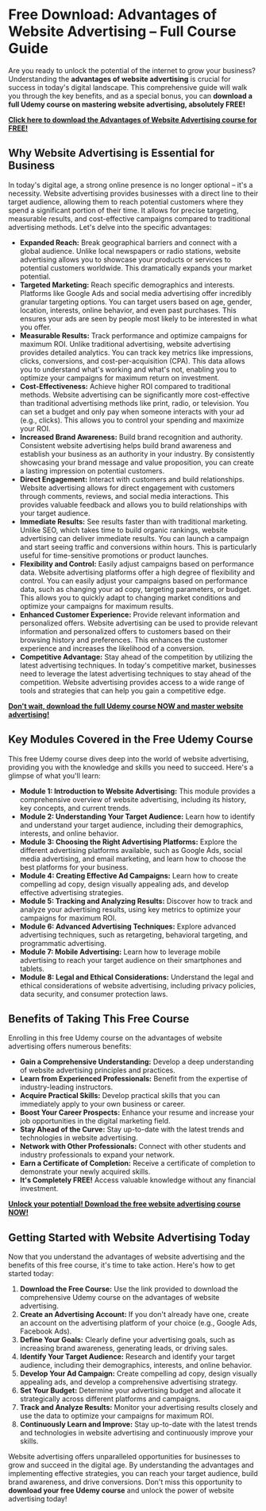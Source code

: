 # Free Download: Advantages of Website Advertising – Full Course Guide

Are you ready to unlock the potential of the internet to grow your business? Understanding the **advantages of website advertising** is crucial for success in today's digital landscape. This comprehensive guide will walk you through the key benefits, and as a special bonus, you can **download a full Udemy course on mastering website advertising, absolutely FREE!**

[**Click here to download the Advantages of Website Advertising course for FREE!**](https://udemywork.com/advantages-of-website-advertising)

## Why Website Advertising is Essential for Business

In today's digital age, a strong online presence is no longer optional – it's a necessity. Website advertising provides businesses with a direct line to their target audience, allowing them to reach potential customers where they spend a significant portion of their time. It allows for precise targeting, measurable results, and cost-effective campaigns compared to traditional advertising methods. Let's delve into the specific advantages:

*   **Expanded Reach:** Break geographical barriers and connect with a global audience. Unlike local newspapers or radio stations, website advertising allows you to showcase your products or services to potential customers worldwide. This dramatically expands your market potential.
*   **Targeted Marketing:** Reach specific demographics and interests. Platforms like Google Ads and social media advertising offer incredibly granular targeting options. You can target users based on age, gender, location, interests, online behavior, and even past purchases. This ensures your ads are seen by people most likely to be interested in what you offer.
*   **Measurable Results:** Track performance and optimize campaigns for maximum ROI. Unlike traditional advertising, website advertising provides detailed analytics. You can track key metrics like impressions, clicks, conversions, and cost-per-acquisition (CPA). This data allows you to understand what's working and what's not, enabling you to optimize your campaigns for maximum return on investment.
*   **Cost-Effectiveness:** Achieve higher ROI compared to traditional methods. Website advertising can be significantly more cost-effective than traditional advertising methods like print, radio, or television. You can set a budget and only pay when someone interacts with your ad (e.g., clicks). This allows you to control your spending and maximize your ROI.
*   **Increased Brand Awareness:** Build brand recognition and authority. Consistent website advertising helps build brand awareness and establish your business as an authority in your industry. By consistently showcasing your brand message and value proposition, you can create a lasting impression on potential customers.
*   **Direct Engagement:** Interact with customers and build relationships. Website advertising allows for direct engagement with customers through comments, reviews, and social media interactions. This provides valuable feedback and allows you to build relationships with your target audience.
*   **Immediate Results:** See results faster than with traditional marketing. Unlike SEO, which takes time to build organic rankings, website advertising can deliver immediate results. You can launch a campaign and start seeing traffic and conversions within hours. This is particularly useful for time-sensitive promotions or product launches.
*   **Flexibility and Control:** Easily adjust campaigns based on performance data. Website advertising platforms offer a high degree of flexibility and control. You can easily adjust your campaigns based on performance data, such as changing your ad copy, targeting parameters, or budget. This allows you to quickly adapt to changing market conditions and optimize your campaigns for maximum results.
*   **Enhanced Customer Experience:** Provide relevant information and personalized offers. Website advertising can be used to provide relevant information and personalized offers to customers based on their browsing history and preferences. This enhances the customer experience and increases the likelihood of a conversion.
*   **Competitive Advantage:** Stay ahead of the competition by utilizing the latest advertising techniques. In today's competitive market, businesses need to leverage the latest advertising techniques to stay ahead of the competition. Website advertising provides access to a wide range of tools and strategies that can help you gain a competitive edge.

[**Don't wait, download the full Udemy course NOW and master website advertising!**](https://udemywork.com/advantages-of-website-advertising)

## Key Modules Covered in the Free Udemy Course

This free Udemy course dives deep into the world of website advertising, providing you with the knowledge and skills you need to succeed. Here's a glimpse of what you'll learn:

*   **Module 1: Introduction to Website Advertising:** This module provides a comprehensive overview of website advertising, including its history, key concepts, and current trends.
*   **Module 2: Understanding Your Target Audience:** Learn how to identify and understand your target audience, including their demographics, interests, and online behavior.
*   **Module 3: Choosing the Right Advertising Platforms:** Explore the different advertising platforms available, such as Google Ads, social media advertising, and email marketing, and learn how to choose the best platforms for your business.
*   **Module 4: Creating Effective Ad Campaigns:** Learn how to create compelling ad copy, design visually appealing ads, and develop effective advertising strategies.
*   **Module 5: Tracking and Analyzing Results:** Discover how to track and analyze your advertising results, using key metrics to optimize your campaigns for maximum ROI.
*   **Module 6: Advanced Advertising Techniques:** Explore advanced advertising techniques, such as retargeting, behavioral targeting, and programmatic advertising.
*   **Module 7: Mobile Advertising:** Learn how to leverage mobile advertising to reach your target audience on their smartphones and tablets.
*   **Module 8: Legal and Ethical Considerations:** Understand the legal and ethical considerations of website advertising, including privacy policies, data security, and consumer protection laws.

## Benefits of Taking This Free Course

Enrolling in this free Udemy course on the advantages of website advertising offers numerous benefits:

*   **Gain a Comprehensive Understanding:** Develop a deep understanding of website advertising principles and practices.
*   **Learn from Experienced Professionals:** Benefit from the expertise of industry-leading instructors.
*   **Acquire Practical Skills:** Develop practical skills that you can immediately apply to your own business or career.
*   **Boost Your Career Prospects:** Enhance your resume and increase your job opportunities in the digital marketing field.
*   **Stay Ahead of the Curve:** Stay up-to-date with the latest trends and technologies in website advertising.
*   **Network with Other Professionals:** Connect with other students and industry professionals to expand your network.
*   **Earn a Certificate of Completion:** Receive a certificate of completion to demonstrate your newly acquired skills.
*   **It's Completely FREE!** Access valuable knowledge without any financial investment.

[**Unlock your potential! Download the free website advertising course NOW!**](https://udemywork.com/advantages-of-website-advertising)

## Getting Started with Website Advertising Today

Now that you understand the advantages of website advertising and the benefits of this free course, it's time to take action. Here's how to get started today:

1.  **Download the Free Course:** Use the link provided to download the comprehensive Udemy course on the advantages of website advertising.
2.  **Create an Advertising Account:** If you don't already have one, create an account on the advertising platform of your choice (e.g., Google Ads, Facebook Ads).
3.  **Define Your Goals:** Clearly define your advertising goals, such as increasing brand awareness, generating leads, or driving sales.
4.  **Identify Your Target Audience:** Research and identify your target audience, including their demographics, interests, and online behavior.
5.  **Develop Your Ad Campaign:** Create compelling ad copy, design visually appealing ads, and develop a comprehensive advertising strategy.
6.  **Set Your Budget:** Determine your advertising budget and allocate it strategically across different platforms and campaigns.
7.  **Track and Analyze Results:** Monitor your advertising results closely and use the data to optimize your campaigns for maximum ROI.
8.  **Continuously Learn and Improve:** Stay up-to-date with the latest trends and technologies in website advertising and continuously improve your skills.

Website advertising offers unparalleled opportunities for businesses to grow and succeed in the digital age. By understanding the advantages and implementing effective strategies, you can reach your target audience, build brand awareness, and drive conversions. Don't miss this opportunity to **download your free Udemy course** and unlock the power of website advertising today!
